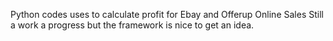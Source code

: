 Python codes uses to calculate profit for Ebay and Offerup Online Sales
Still a work a progress but the framework is nice to get an idea.
